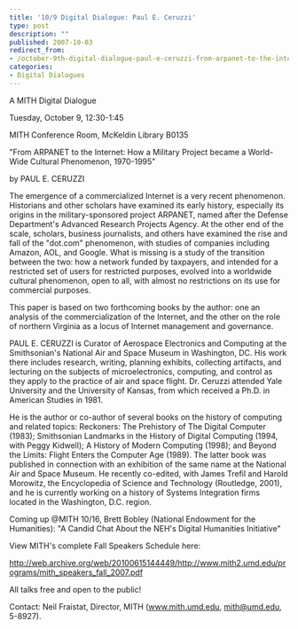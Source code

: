 ```yaml
---
title: '10/9 Digital Dialogue: Paul E. Ceruzzi'
type: post
description: ""
published: 2007-10-03
redirect_from: 
- /october-9th-digital-dialogue-paul-e-ceruzzi-from-arpanet-to-the-internet-how-a-military-project-became-a-world-wide-cultural-phenomenon-1970-1995/
categories:
- Digital Dialogues
---
```

A MITH Digital Dialogue

Tuesday, October 9, 12:30-1:45

MITH Conference Room, McKeldin Library B0135

"From ARPANET to the Internet: How a Military Project became a World-Wide Cultural Phenomenon, 1970-1995"

by PAUL E. CERUZZI

The emergence of a commercialized Internet is a very recent phenomenon. Historians and other scholars have examined its early history, especially its origins in the military-sponsored project ARPANET, named after the Defense Department's Advanced Research Projects Agency. At the other end of the scale, scholars, business journalists, and others have examined the rise and fall of the "dot.com" phenomenon, with studies of companies including Amazon, AOL, and Google. What is missing is a study of the transition between the two: how a network funded by taxpayers, and intended for a restricted set of users for restricted purposes, evolved into a worldwide cultural phenomenon, open to all, with almost no restrictions on its use for commercial purposes.

This paper is based on two forthcoming books by the author: one an analysis of the commercialization of the Internet, and the other on the role of northern Virginia as a locus of Internet management and governance.

PAUL E. CERUZZI is Curator of Aerospace Electronics and Computing at the Smithsonian's National Air and Space Museum in Washington, DC. His work there includes research, writing, planning exhibits, collecting artifacts, and lecturing on the subjects of microelectronics, computing, and control as they apply to the practice of air and space flight. Dr. Ceruzzi attended Yale University and the University of Kansas, from which received a Ph.D. in American Studies in 1981.

He is the author or co-author of several books on the history of computing and related topics: Reckoners: The Prehistory of The Digital Computer (1983); Smithsonian Landmarks in the History of Digital Computing (1994, with Peggy Kidwell); A History of Modern Computing (1998); and Beyond the Limits: Flight Enters the Computer Age (1989). The latter book was published in connection with an exhibition of the same name at the National Air and Space Museum. He recently co-edited, with James Trefil and Harold Morowitz, the Encyclopedia of Science and Technology (Routledge, 2001), and he is currently working on a history of Systems Integration firms located in the Washington, D.C. region.

Coming up @MITH 10/16, Brett Bobley (National Endowment for the Humanities): "A Candid Chat About the NEH's Digital Humanities Initiative"

View MITH's complete Fall Speakers Schedule here:

http://web.archive.org/web/20100615144449/http://www.mith2.umd.edu/programs/mith_speakers_fall_2007.pdf

All talks free and open to the public!

Contact: Neil Fraistat, Director, MITH (www.mith.umd.edu, mith@umd.edu, 5-8927).
